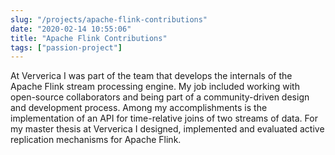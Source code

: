 ```yaml
---
slug: "/projects/apache-flink-contributions"
date: "2020-02-14 10:55:06"
title: "Apache Flink Contributions"
tags: ["passion-project"]
---
```


At Ververica I was part of the team that develops the internals of the Apache Flink stream processing engine. My job included working with open-source collaborators and being part of a community-driven design and development process. Among my accomplishments is the implementation of an API for time-relative joins of two streams of data. For my master thesis at Ververica I designed, implemented and evaluated active replication mechanisms for Apache Flink.

